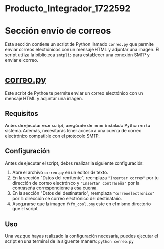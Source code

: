 # Producto_Integrador_1722592
# Sección envío de correos

Esta sección contiene un script de Python llamado `correo.py` que permite enviar correos electrónicos con un mensaje HTML y adjuntar una imagen. El script utiliza la biblioteca `smtplib` para establecer una conexión SMTP y enviar el correo.

# [correo.py](https://github.com/EFSm35/Producto_Integrador_1722592/blob/main/Envio%20de%20correos/correo.py)

Este script de Python te permite enviar un correo electrónico con un mensaje HTML y adjuntar una imagen.

## Requisitos

Antes de ejecutar este script, asegúrate de tener instalado Python en tu sistema. Además, necesitarás tener acceso a una cuenta de correo electrónico compatible con el protocolo SMTP.

## Configuración

Antes de ejecutar el script, debes realizar la siguiente configuración:

1. Abre el archivo `correo.py` en un editor de texto.
2. En la sección "Datos del remitente", reemplaza `"Insertar correo"` por tu dirección de correo electrónico y `"Insertar contraseña"` por la contraseña correspondiente a esa cuenta.
3. En la sección "Datos del destinatario", reemplaza `"correoelectronico"` por la dirección de correo electrónico del destinatario.
4. Asegurarse que la imagen `fcfm_cool.png` este en el mismo directorio que el script

## Uso

Una vez que hayas realizado la configuración necesaria, puedes ejecutar el script en una terminal de la siguiente manera:
`python correo.py`

